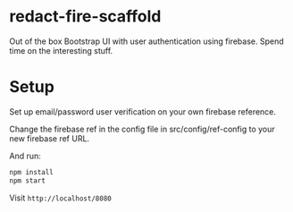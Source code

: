 # redact-fire-scaffold
Out of the box Bootstrap UI with user authentication using firebase.  Spend time on the interesting stuff.

# Setup

Set up email/password user verification on your own firebase reference.

Change the firebase ref in the config file in src/config/ref-config to your new firebase ref URL.

And run:

```sh
npm install
npm start
```
Visit `http://localhost/8080`
